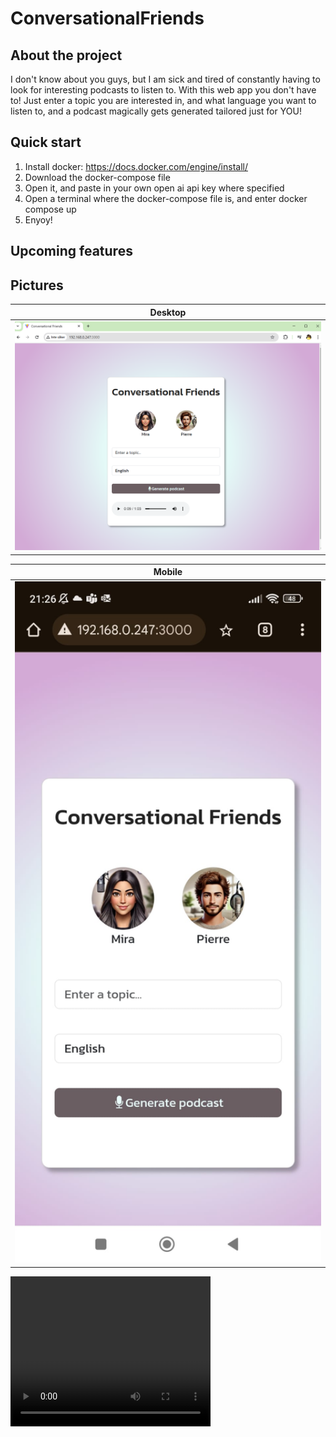 # ConversationalFriends

## About the project
I don't know about you guys, but I am sick and tired of constantly having to look for interesting podcasts to listen to. With this web app you don't have to! Just enter a topic you are interested in, and what language you want to listen to, and a podcast magically gets generated tailored just for YOU!

## Quick start
1. Install docker: https://docs.docker.com/engine/install/
2. Download the docker-compose file
3. Open it, and paste in your own open ai api key where specified
4. Open a terminal where the docker-compose file is, and enter docker compose up
5. Enyoy!

## Upcoming features


## Pictures

|Desktop|
|------------------------|
|<img src="./Media/Desktop.png" width="600"> |

|Mobile|
|------------------------|
|<img src="./Media/Phone.jpg" width="600"> |

<video width="320" height="240" controls>
  <source src="./Media/demo-vid.mp4" type="video/mp4">
Your browser does not support the video tag.
</video>

